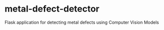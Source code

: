 # metal-defect-detector
Flask application for detecting metal defects using  Computer Vision Models
